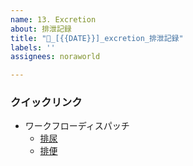 ```yaml
---
name: 13. Excretion
about: 排泄記録
title: "💩_[{{DATE}}]_excretion_排泄記録"
labels: ''
assignees: noraworld

---
```


### クイックリンク
* ワークフローディスパッチ
    * [排尿](https://github.com/noraworld/diary-templates-assistant/actions/workflows/urination.yml)
    * [排便](https://github.com/noraworld/diary-templates-assistant/actions/workflows/defecation.yml)
